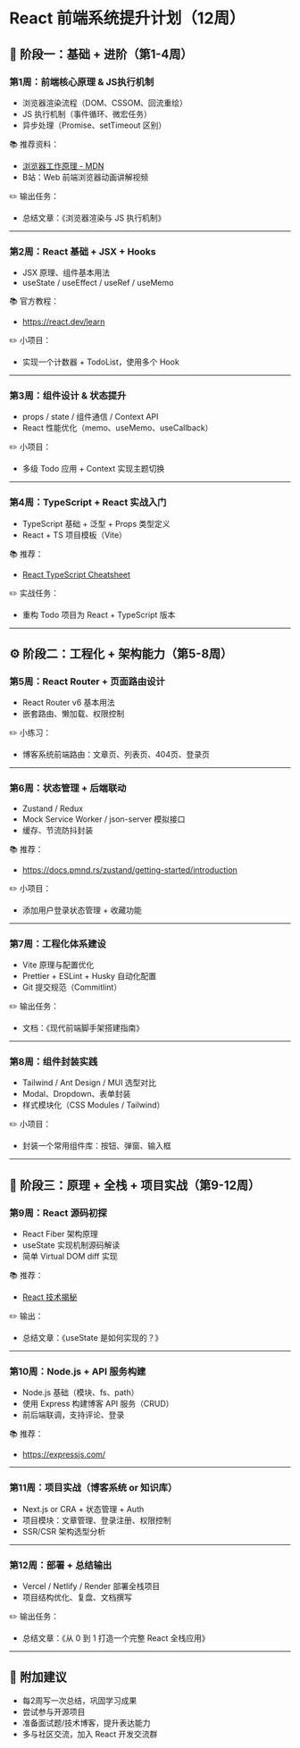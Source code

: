 # React 前端系统提升计划（12周）

## 📅 阶段一：基础 + 进阶（第1-4周）

### 第1周：前端核心原理 & JS执行机制

- 浏览器渲染流程（DOM、CSSOM、回流重绘）
- JS 执行机制（事件循环、微宏任务）
- 异步处理（Promise、setTimeout 区别）

📚 推荐资料：

- [浏览器工作原理 - MDN](https://developer.mozilla.org/zh-CN/docs/Web/Performance/How_browsers_work)
- B站：Web 前端浏览器动画讲解视频

✏️ 输出任务：

- 总结文章：《浏览器渲染与 JS 执行机制》

---

### 第2周：React 基础 + JSX + Hooks

- JSX 原理、组件基本用法
- useState / useEffect / useRef / useMemo

📚 官方教程：

- <https://react.dev/learn>

✏️ 小项目：

- 实现一个计数器 + TodoList，使用多个 Hook

---

### 第3周：组件设计 & 状态提升

- props / state / 组件通信 / Context API
- React 性能优化（memo、useMemo、useCallback）

✏️ 小项目：

- 多级 Todo 应用 + Context 实现主题切换

---

### 第4周：TypeScript + React 实战入门

- TypeScript 基础 + 泛型 + Props 类型定义
- React + TS 项目模板（Vite）

📚 推荐：

- [React TypeScript Cheatsheet](https://react-typescript-cheatsheet.netlify.app/)

✏️ 实战任务：

- 重构 Todo 项目为 React + TypeScript 版本

---

## ⚙️ 阶段二：工程化 + 架构能力（第5-8周）

### 第5周：React Router + 页面路由设计

- React Router v6 基本用法
- 嵌套路由、懒加载、权限控制

✏️ 小练习：

- 博客系统前端路由：文章页、列表页、404页、登录页

---

### 第6周：状态管理 + 后端联动

- Zustand / Redux
- Mock Service Worker / json-server 模拟接口
- 缓存、节流防抖封装

📚 推荐：

- <https://docs.pmnd.rs/zustand/getting-started/introduction>

✏️ 小项目：

- 添加用户登录状态管理 + 收藏功能

---

### 第7周：工程化体系建设

- Vite 原理与配置优化
- Prettier + ESLint + Husky 自动化配置
- Git 提交规范（Commitlint）

✏️ 输出任务：

- 文档：《现代前端脚手架搭建指南》

---

### 第8周：组件封装实践

- Tailwind / Ant Design / MUI 选型对比
- Modal、Dropdown、表单封装
- 样式模块化（CSS Modules / Tailwind）

✏️ 小项目：

- 封装一个常用组件库：按钮、弹窗、输入框

---

## 🧠 阶段三：原理 + 全栈 + 项目实战（第9-12周）

### 第9周：React 源码初探

- React Fiber 架构原理
- useState 实现机制源码解读
- 简单 Virtual DOM diff 实现

📚 推荐：

- [React 技术揭秘](https://react.iamkasong.com/)

✏️ 输出：

- 总结文章：《useState 是如何实现的？》

---

### 第10周：Node.js + API 服务构建

- Node.js 基础（模块、fs、path）
- 使用 Express 构建博客 API 服务（CRUD）
- 前后端联调，支持评论、登录

📚 推荐：

- <https://expressjs.com/>

---

### 第11周：项目实战（博客系统 or 知识库）

- Next.js or CRA + 状态管理 + Auth
- 项目模块：文章管理、登录注册、权限控制
- SSR/CSR 架构选型分析

---

### 第12周：部署 + 总结输出

- Vercel / Netlify / Render 部署全栈项目
- 项目结构优化、复盘、文档撰写

✏️ 输出任务：

- 总结文章：《从 0 到 1 打造一个完整 React 全栈应用》

---

## 🧩 附加建议

- 每2周写一次总结，巩固学习成果
- 尝试参与开源项目
- 准备面试题/技术博客，提升表达能力
- 多与社区交流，加入 React 开发交流群
